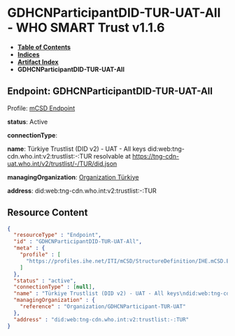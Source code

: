 # GDHCNParticipantDID-TUR-UAT-All - WHO SMART Trust v1.1.6

* [**Table of Contents**](toc.md)
* [**Indices**](indices.md)
* [**Artifact Index**](artifacts.md)
* **GDHCNParticipantDID-TUR-UAT-All**

## Endpoint: GDHCNParticipantDID-TUR-UAT-All

Profile: [mCSD Endpoint](https://profiles.ihe.net/ITI/mCSD/4.0.0/StructureDefinition-IHE.mCSD.Endpoint.html)

**status**: Active

**connectionType**: 

**name**: Türkiye Trustlist (DID v2) - UAT - All keys did:web:tng-cdn.who.int:v2:trustlist:-:TUR resolvable at https://tng-cdn-uat.who.int/v2/trustlist/-/TUR/did.json

**managingOrganization**: [Organization Türkiye](Organization-GDHCNParticipant-TUR-UAT.md)

**address**: did:web:tng-cdn.who.int:v2:trustlist:-:TUR



## Resource Content

```json
{
  "resourceType" : "Endpoint",
  "id" : "GDHCNParticipantDID-TUR-UAT-All",
  "meta" : {
    "profile" : [
      "https://profiles.ihe.net/ITI/mCSD/StructureDefinition/IHE.mCSD.Endpoint"
    ]
  },
  "status" : "active",
  "connectionType" : [null],
  "name" : "Türkiye Trustlist (DID v2) - UAT - All keys\ndid:web:tng-cdn.who.int:v2:trustlist:-:TUR\nresolvable at https://tng-cdn-uat.who.int/v2/trustlist/-/TUR/did.json",
  "managingOrganization" : {
    "reference" : "Organization/GDHCNParticipant-TUR-UAT"
  },
  "address" : "did:web:tng-cdn.who.int:v2:trustlist:-:TUR"
}

```
